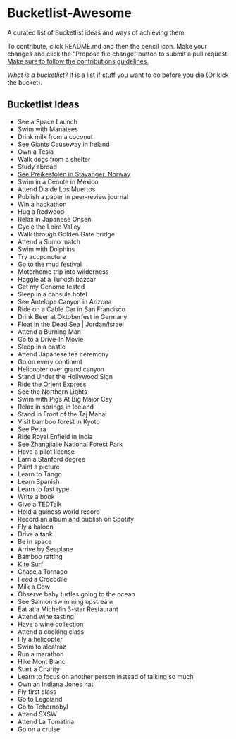 Bucketlist-Awesome
===========

A curated list of Bucketlist ideas and ways of achieving them.

To contribute, click README.md and then the pencil icon. Make your changes and click the "Propose file change" button to submit a pull request. [Make sure to follow the contributions guidelines.](./CONTRIBUTING.md)

*What is a bucketlist?*
It is a list if stuff you want to do before you die (Or kick the bucket).

## Bucketlist Ideas

- See a Space Launch
- Swim with Manatees
- Drink milk from a coconut
- See Giants Causeway in Ireland
- Own a Tesla
- Walk dogs from a shelter
- Study abroad
- [See Preikestolen in Stavanger, Norway](./details/preikestolen-stavanger-norway)
- Swim in a Cenote in Mexico
- Attend Dia de Los Muertos
- Publish a paper in peer-review journal
- Win a hackathon
- Hug a Redwood
- Relax in Japanese Onsen
- Cycle the Loire Valley
- Walk through Golden Gate bridge
- Attend a Sumo match
- Swim with Dolphins
- Try acupuncture
- Go to the mud festival
- Motorhome trip into wilderness
- Haggle at a Turkish bazaar
- Get my Genome tested
- Sleep in a capsule hotel
- See Antelope Canyon in Arizona
- Ride on a Cable Car in San Francisco
- Drink Beer at Oktoberfest in Germany
- Float in the Dead Sea | Jordan/Israel
- Attend a Burning Man
- Go to a Drive-In Movie
- Sleep in a castle
- Attend Japanese tea ceremony
- Go on every continent
- Helicopter over grand canyon
- Stand Under the Hollywood Sign
- Ride the Orient Express
- See the Northern Lights
- Swim with Pigs At Big Major Cay
- Relax in springs in Iceland
- Stand in Front of the Taj Mahal
- Visit bamboo forest in Kyoto
- See Petra
- Ride Royal Enfield in India
- See Zhangjiajie National Forest Park
- Have a pilot license
- Earn a Stanford degree
- Paint a picture
- Learn to Tango
- Learn Spanish
- Learn to fast type
- Write a book
- Give a TEDTalk
- Hold a guiness world record
- Record an album and publish on Spotify
- Fly a baloon
- Drive a tank
- Be in space
- Arrive by Seaplane
- Bamboo rafting
- Kite Surf
- Chase a Tornado
- Feed a Crocodile
- Milk a Cow
- Observe baby turtles going to the ocean
- See Salmon swimming upstream
- Eat at a Michelin 3-star Restaurant
- Attend wine tasting
- Have a wine collection
- Attend a cooking class
- Fly a helicopter
- Swim to alcatraz
- Run a marathon
- Hike Mont Blanc
- Start a Charity
- Learn to focus on another person instead of talking so much
- Own an Indiana Jones hat
- Fly first class
- Go to Legoland
- Go to Tchernobyl
- Attend SXSW
- Attend La Tomatina
- Go on a cruise
